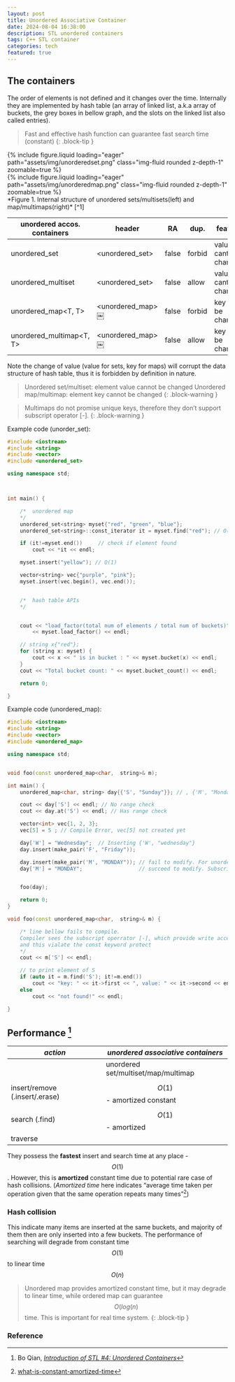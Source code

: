 ```yaml
---
layout: post
title: Unordered Associative Container
date: 2024-08-04 16:38:00
description: STL unordered containers
tags: C++ STL container
categories: tech
featured: true
---
```




## The containers
The order of elements is not defined and it changes over the time. Internally they are implemented by hash table (an array of linked list, a.k.a array of buckets, the grey boxes in bellow graph,  and the slots on the linked list also called entries).
> Fast and effective hash function can guarantee fast search time (constant)
{: .block-tip }


<div class="row mt-3">
    <div class="col-sm mt-3 mt-md-0">
        {% include figure.liquid loading="eager" path="assets/img/unorderedset.png" class="img-fluid rounded z-depth-1" zoomable=true %}
    </div>
    <div class="col-sm mt-3 mt-md-0">
        {% include figure.liquid loading="eager" path="assets/img/unorderedmap.png" class="img-fluid rounded z-depth-1" zoomable=true %}
    </div>
</div>

<div class="caption">
    *Figure 1. Internal structure of unordered sets/multisets(left) and map/multimaps(right)* [^1]
</div>


| unordered accos. containers | header           | RA    | dup.   | feature               | Impl.      |
|-----------------------------|------------------|-------|--------|-----------------------|------------|
| unordered_set<T>            | <unordered_set>  | false | forbid | value cant be changed | hash table |
| unordered_multiset<T>       | <unordered_set>  | false | allow  | value cant be changed | hash table |
| unordered_map<T, T>         | <unordered_map>￼ | false | forbid | key cant be changed   | hash table |
| unordered_multimap<T, T>    | <unordered_map>￼ | false | allow  | key cant be changed   | hash table |

Note the change of value (value for sets, key for maps) will corrupt the data structure of hash table, thus it is forbidden by definition in nature.
> Unordered set/multiset: element value cannot be changed
> Unordered map/multimap: element key cannot be changed
{: .block-warning }

> Multimaps do not promise unique keys, therefore they don’t support subscript operator [-].
{: .block-warning }

Example code (unorder_set):
```cpp
#include <iostream>
#include <string>
#include <vector>
#include <unordered_set>

using namespace std;



int main() {

    /*  unordered map
    */
    unordered_set<string> myset{"red", "green", "blue"};
    unordered_set<string>::const_iterator it = myset.find("red"); // O(1)

    if (it!=myset.end())     // check if element found
        cout << *it << endl;

    myset.insert("yellow"); // O(1)

    vector<string> vec{"purple", "pink"};
    myset.insert(vec.begin(), vec.end());


    /*  hash table APIs
    */


    cout << "load_factor(total num of elements / total num of buckets)"
        << myset.load_factor() << endl;

    // string x{"red"};
    for (string x: myset) {
        cout << x << " is in bucket : " << myset.bucket(x) << endl;
    }
    cout << "Total bucket count: " << myset.bucket_count() << endl;

    return 0;

}

```

Example code (unordered_map):
```cpp
#include <iostream>
#include <string>
#include <vector>
#include <unordered_map>

using namespace std;


void foo(const unordered_map<char,  string>& m);

int main() {
    unordered_map<char, string> day{{'S', "Sunday"}}; // , {'M', "Monday"}

    cout << day['S'] << endl; // No range check
    cout << day.at('S') << endl; // Has range check

    vector<int> vec{1, 2, 3};
    vec[5] = 5 ; // Compile Error, vec[5] not created yet

    day['W'] = "Wednesday";  // Inserting {'W', "wednesday"}
    day.insert(make_pair('F', "Friday"));

    day.insert(make_pair('M', "MONDAY")); // fail to modify. For unordered_map, cannot use insert() to modify elements
    day['M'] = "MONDAY";                  // succeed to modify. Subscript operator provide write access to the container


    foo(day);

    return 0;
}

void foo(const unordered_map<char,  string>& m) {

    /* line bellow fails to compile.
    Compiler sees the subscript operrator [-], which provide write access,
    and this vialate the const keyword protect
    */
    cout << m['S'] << endl;

    // to print element of S
    if (auto it = m.find('S'); it!=m.end())
        cout << "key: " << it->first << ", value: " << it->second << endl;
    else
        cout << "not found!" << endl;

}

```

## Performance [^2]

| *action*                       | *unordered associative containers*  |
|--------------------------------|-------------------------------------|
|                                | unordered set/multiset/map/multimap |
| insert/remove (.insert/.erase) | $$O(1)$$ - amortized constant       |
| search (.find)                 | $$O(1)$$ - amortized                |
| traverse                       |                                     |
They possess the **fastest** insert and search time at any place - $$O(1)$$. However, this is **amortized** constant time due to potential rare case of  hash collisions. (*Amortized time* here indicates “average time taken per operation given that the same operation repeats many times”[^3])

### Hash collision
This indicate many items are inserted at the same buckets, and majority of them then are only inserted into a few buckets. The performance of searching will degrade from constant time $$O(1)$$ to linear time $$O(n)$$

> Unordered map provides amortized constant time, but it may degrade to linear time, while ordered map can guarantee $$O(log(n)$$ time. This is important for real time system.
{: .block-tip }


### Reference

[^1]: Nicolai M. Josuttis, *The C++ Standard Library 2nd Edition* : p. 358
[^2]: Bo Qian, *[Introduction of STL \#4:  Unordered Containers](https://www.youtube.com/watch?v=NNLvY9O7ufU&list=PL5jc9xFGsL8G3y3ywuFSvOuNm3GjBwdkb&index=5)*
[^3]: [what-is-constant-amortized-time](https://stackoverflow.com/questions/200384/what-is-constant-amortized-time)
